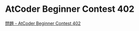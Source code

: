 AtCoder Beginner Contest 402
===

[問題 - AtCoder Beginner Contest 402](https://atcoder.jp/contests/abc402/tasks)
